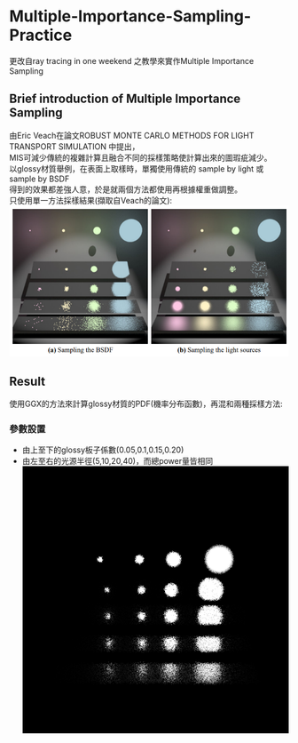 # Multiple-Importance-Sampling-Practice
更改自ray tracing in one weekend 之教學來實作Multiple Importance Sampling
## Brief introduction of Multiple Importance Sampling
由Eric Veach在論文ROBUST MONTE CARLO METHODS FOR LIGHT TRANSPORT SIMULATION 中提出，  
MIS可減少傳統的複雜計算且融合不同的採樣策略使計算出來的圖瑕疵減少。  
以glossy材質舉例，在表面上取樣時，單獨使用傳統的 sample by light 或 sample by BSDF  
得到的效果都差強人意，於是就兩個方法都使用再根據權重做調整。  
只使用單一方法採樣結果(擷取自Veach的論文):  
![image](https://github.com/zz4634266/Multiple-Importance-Sampling-Practice/blob/main/Veach-example.png?raw=true)
## Result
使用GGX的方法來計算glossy材質的PDF(機率分布函數)，再混和兩種採樣方法:  
### 參數設置
* 由上至下的glossy板子係數(0.05,0.1,0.15,0.20)
* 由左至右的光源半徑(5,10,20,40)，而總power量皆相同  
![image](https://github.com/zz4634266/Multiple-Importance-Sampling-Practice/blob/main/mis.png?raw=true)
